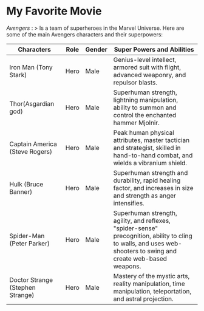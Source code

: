 # My Favorite Movie


*Avengers*
    : > Is a team of superheroes in the Marvel Universe. Here are some of the main Avengers characters and their superpowers:

| Characters | Role | Gender|  Super Powers and Abilities |
| ----------- | ----------- | -----------   | -----------   |
|Iron Man (Tony Stark) | Hero |  Male        |    Genius-level intellect, armored suit with flight, advanced weaponry, and repulsor blasts.  |
|Thor(Asgardian god) | Hero |  Male        |  Superhuman strength, lightning manipulation, ability to summon and control the enchanted hammer Mjolnir.  |  
|Captain America (Steve Rogers)| Hero |  Male        | Peak human physical attributes, master tactician and strategist, skilled in hand-to-hand combat, and wields a vibranium shield.  |  
|Hulk (Bruce Banner)| Hero |  Male        | Superhuman strength and durability, rapid healing factor, and increases in size and strength as anger intensifies.  | 
|Spider-Man (Peter Parker)| Hero |  Male        |Superhuman strength, agility, and reflexes, "spider-sense" precognition, ability to cling to walls, and uses web-shooters to swing and create web-based weapons.  | 
|Doctor Strange (Stephen Strange)| Hero |  Male        |Mastery of the mystic arts, reality manipulation, time manipulation, teleportation, and astral projection.  | 
